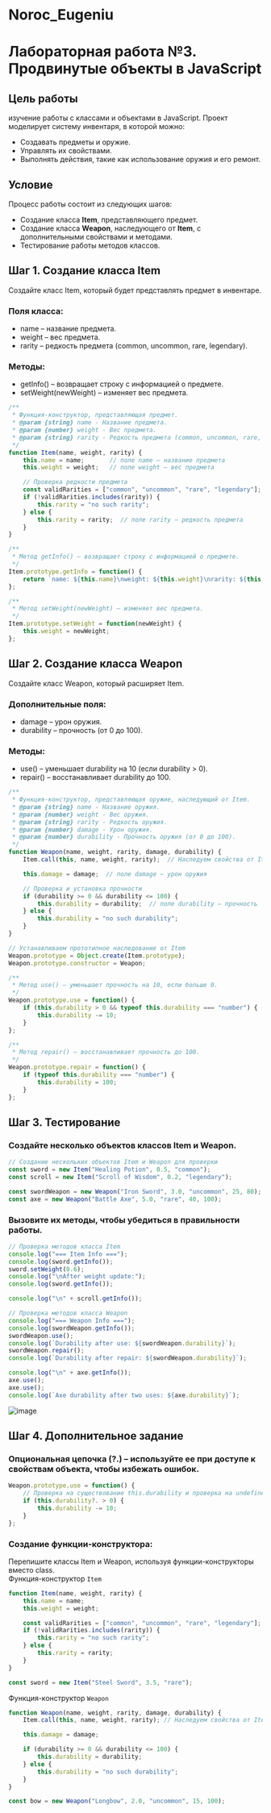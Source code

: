 # Noroc_Eugeniu  
# Лабораторная работа №3. Продвинутые объекты в JavaScript
  
## Цель работы  
изучение работы с классами и объектами в JavaScript. Проект моделирует систему инвентаря, в которой можно:  
- Создавать предметы и оружие.  
- Управлять их свойствами.  
- Выполнять действия, такие как использование оружия и его ремонт.  

## Условие  
Процесс работы состоит из следующих шагов:  
- Создание класса **Item**, представляющего предмет.  
- Создание класса **Weapon**, наследующего от **Item**, с дополнительными свойствами и методами.  
- Тестирование работы методов классов.
  
## Шаг 1. Создание класса Item  
Создайте класс Item, который будет представлять предмет в инвентаре.  

### Поля класса:  
- name – название предмета.  
- weight – вес предмета.  
- rarity – редкость предмета (common, uncommon, rare, legendary).  
### Методы:  
- getInfo() – возвращает строку с информацией о предмете.  
- setWeight(newWeight) – изменяет вес предмета.  
```js
/**
 * Функция-конструктор, представляющая предмет.
 * @param {string} name - Название предмета.
 * @param {number} weight - Вес предмета.
 * @param {string} rarity - Редкость предмета (common, uncommon, rare, legendary).
 */
function Item(name, weight, rarity) {
    this.name = name;       // поле name – название предмета
    this.weight = weight;   // поле weight – вес предмета

    // Проверка редкости предмета
    const validRarities = ["common", "uncommon", "rare", "legendary"];
    if (!validRarities.includes(rarity)) {
        this.rarity = "no such rarity";
    } else {
        this.rarity = rarity;  // поле rarity – редкость предмета
    }
}

/**
 * Метод getInfo() – возвращает строку с информацией о предмете.
 */
Item.prototype.getInfo = function() {
    return `name: ${this.name}\nweight: ${this.weight}\nrarity: ${this.rarity}\n`;
};

/**
 * Метод setWeight(newWeight) – изменяет вес предмета.
 */
Item.prototype.setWeight = function(newWeight) {
    this.weight = newWeight;
};
```  

## Шаг 2. Создание класса Weapon  
Создайте класс Weapon, который расширяет Item.  
### Дополнительные поля:  
- damage – урон оружия.  
- durability – прочность (от 0 до 100).  
### Методы:  
- use() – уменьшает durability на 10 (если durability > 0).
- repair() – восстанавливает durability до 100.  
```js
/**
 * Функция-конструктор, представляющая оружие, наследующий от Item.
 * @param {string} name - Название оружия.
 * @param {number} weight - Вес оружия.
 * @param {string} rarity - Редкость оружия.
 * @param {number} damage - Урон оружия.
 * @param {number} durability - Прочность оружия (от 0 до 100).
 */
function Weapon(name, weight, rarity, damage, durability) {
    Item.call(this, name, weight, rarity);  // Наследуем свойства от Item

    this.damage = damage;  // поле damage – урон оружия

    // Проверка и установка прочности
    if (durability >= 0 && durability <= 100) {
        this.durability = durability;  // поле durability – прочность
    } else {
        this.durability = "no such durability";
    }
}

// Устанавливаем прототипное наследование от Item
Weapon.prototype = Object.create(Item.prototype);
Weapon.prototype.constructor = Weapon;

/**
 * Метод use() – уменьшает прочность на 10, если больше 0.
 */
Weapon.prototype.use = function() {
    if (this.durability > 0 && typeof this.durability === "number") {
        this.durability -= 10;
    }
};

/**
 * Метод repair() – восстанавливает прочность до 100.
 */
Weapon.prototype.repair = function() {
    if (typeof this.durability === "number") {
        this.durability = 100;
    }
};
```
## Шаг 3. Тестирование  
### Создайте несколько объектов классов Item и Weapon.  
```js
// Создание нескольких объектов Item и Weapon для проверки
const sword = new Item("Healing Potion", 0.5, "common");
const scroll = new Item("Scroll of Wisdom", 0.2, "legendary");

const swordWeapon = new Weapon("Iron Sword", 3.0, "uncommon", 25, 80);
const axe = new Weapon("Battle Axe", 5.0, "rare", 40, 100);
```
### Вызовите их методы, чтобы убедиться в правильности работы.  
```js
// Проверка методов класса Item
console.log("=== Item Info ===");
console.log(sword.getInfo());
sword.setWeight(0.6);
console.log("\nAfter weight update:");
console.log(sword.getInfo());

console.log("\n" + scroll.getInfo());

// Проверка методов класса Weapon
console.log("=== Weapon Info ===");
console.log(swordWeapon.getInfo());
swordWeapon.use();
console.log(`Durability after use: ${swordWeapon.durability}`);
swordWeapon.repair();
console.log(`Durability after repair: ${swordWeapon.durability}`);

console.log("\n" + axe.getInfo());
axe.use();
axe.use();
console.log(`Axe durability after two uses: ${axe.durability}`);
```
![image](https://github.com/user-attachments/assets/a3281582-ca73-43eb-a7dc-c0cb8a10b0b2)

## Шаг 4. Дополнительное задание  
### Опциональная цепочка (?.) – используйте ее при доступе к свойствам объекта, чтобы избежать ошибок.  
```js
Weapon.prototype.use = function() {
    // Проверка на существование this.durability и проверка на undefined и не null, а также проверка больше ли прочность 0
    if (this.durability?. > 0) {
        this.durability -= 10;
    }
};
```
### Создание функции-конструктора:  
Перепишите классы Item и Weapon, используя функции-конструкторы вместо class.  
Функция-конструктор `Item`  
```js
function Item(name, weight, rarity) {
    this.name = name;
    this.weight = weight;

    const validRarities = ["common", "uncommon", "rare", "legendary"];
    if (!validRarities.includes(rarity)) {
        this.rarity = "no such rarity";
    } else {
        this.rarity = rarity;
    }
}
```  
```js
const sword = new Item("Steel Sword", 3.5, "rare");
```  
Функция-конструктор `Weapon`  
```js
function Weapon(name, weight, rarity, damage, durability) {
    Item.call(this, name, weight, rarity); // Наследуем свойства от Item

    this.damage = damage;

    if (durability >= 0 && durability <= 100) {
        this.durability = durability;
    } else {
        this.durability = "no such durability";
    }
}
```  
```js
const bow = new Weapon("Longbow", 2.0, "uncommon", 15, 100);
```  
